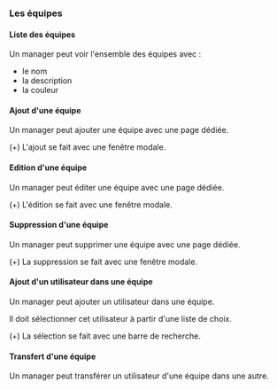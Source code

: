 ### Les équipes

#### Liste des équipes

Un manager peut voir l'ensemble des équipes avec :
- le nom
- la description
- la couleur

#### Ajout d'une équipe

Un manager peut ajouter une équipe avec une page dédiée.

(+) L'ajout se fait avec une fenêtre modale.

#### Edition d'une équipe

Un manager peut éditer une équipe avec une page dédiée.

(+) L'édition se fait avec une fenêtre modale.

#### Suppression d'une équipe

Un manager peut supprimer une équipe avec une page dédiée.

(+) La suppression se fait avec une fenêtre modale.

#### Ajout d'un utilisateur dans une équipe

Un manager peut ajouter un utilisateur dans une équipe.

Il doit sélectionner cet utilisateur à partir d'une liste de choix.

(+) La sélection se fait avec une barre de recherche.

#### Transfert d'une équipe

Un manager peut transférer un utilisateur d'une équipe dans une autre.

